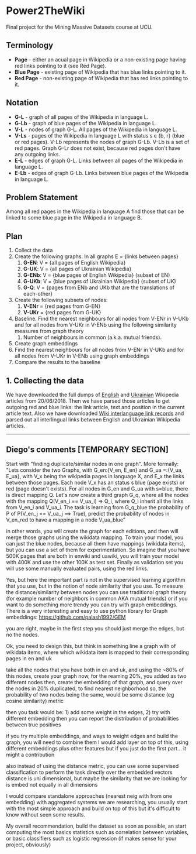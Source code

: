 # Power2TheWiki
Final project for the Mining Massive Datasets course at UCU.

## Terminology
* **Page** - either an acual page in Wikipedia or a non-existing page having red links pointing to it (see Red Page).
* **Blue Page** - existing page of Wikipedia that has blue links pointing to it.
* **Red Page** - non-existing page of Wikipedia that has red links pointing to it.

## Notation
* **G-L** - graph of all pages of the Wikipedia in language L.
* **G-Lb** - graph of blue pages of the Wikipedia in language L.
* **V-L** - nodes of graph G-L. All pages of the Wikipedia in language L.
* **V-Ls** - pages of the Wikipedia in language L with status s є {b, r} (blue or red pages). V-Lb represents the nodes of graph G-Lb. V-Lb is a set of red pages. Graph G-Lr does not exist, because red pages don't have any outgoing links.
* **E-L** - edges of graph G-L. Links between all pages of the Wikipedia in language L.
* **E-Lb** - edges of graph G-Lb. Links between blue pages of the Wikipedia in language L.

## Problem Statement
Among all red pages in the Wikipedia in language A find those that can be linked to some blue page in the Wikipedia in language B.

## Plan
1. Collect the data
2. Create the following graphs. In all graphs E = {links between pages}
    1. **G-EN**: V = {all pages of English Wikipedia}
    2. **G-UK**: V = {all pages of Ukrainian Wikipedia}
    3. **G-ENb**: V = {blue pages of English Wikipedia} (subset of EN)
    4. **G-UKb**: V = {blue pages of Ukrainian Wikipedia} (subset of UK)
    5. **G-Q**: V = {pages from ENb and UKb that are the translations of each-other}
3. Create the following subsets of nodes:
    1. **V-ENr** = {red pages from G-EN}
    2. **V-UKr** = {red pages from G-UK}
4. Baseline. Find the nearest neighbours for all nodes from V-ENr in V-UKb and for all nodes from V-UKr in V-ENb using the following similarity measures from graph theory
    1. Number of neighbours in common (a.k.a. mutual friends).
5. Create graph embeddings
6. Find the nearest neighbours for all nodes from V-ENr in V-UKb and for all nodes from V-UKr in V-ENb using graph embeddings
7. Compare the results to the baseline

## 1. Collecting the data
We have downloaded the full dumps of [English](https://dumps.wikimedia.org/enwiki/20180620/) and [Ukrainian](https://dumps.wikimedia.org/ukwiki/20180620/) Wikipedia articles from 20/06/2018. Then we have parsed those articles to get outgoing red and blue links: the link article, text and position in the current article text. Also we have downloaded [Wiki interlanguage link records](https://dumps.wikimedia.org/ukwiki/20180620/ukwiki-20180620-langlinks.sql.gz) and parsed out all interlingual links between English and Ukrainian Wikipedia articles.

----------

## Diego's comments [TEMPORARY SECTION]

Start with "finding duplicate/similar nodes in one graph".  More formally: 
"Lets consider the two Graphs, with G_en:{V_en, E_en} and  G_ua =:{V_ua, E_ua}, with V_x being the wikipedia pages in language X, and E_x the links between those pages. Each node V_x has an status s  blue (page exists) or red (page doesn't exists). For all nodes in G_en and G_ua with s=blue, there is direct mapping Q. Let's now create a third graph G_q, where all the nodes with the mapping Q(V_en_i == V_ua_i) => Q_i, where Q_i inherit all the links from V_en_i and V_ua_i. The task is learning from G_q_blue the probability of  P of P(V_en_j == V_ua_j ==> True), predict the probability of nodes in V_en_red to have a mapping in a node V_ua_blue"

in other words, you will create the graph for each editions, and then will merge those graphs using the wikidata mapping. 
To train your model, you can just the blue nodes, because all them have mappings (wikidata items), but you can use a set of them for experimentation. So imagine that you have 500K pages that are both in enwiki and uawiki, you will train your model with 400K and use the other 100K as test set. Finally as validation set you will use some manually evaluated pairs, using the red links.

Yes, but here the important part is not in the supervised learning algorithm that you use, but in the notion of node similarity that you use.
To measure the distance/similarity between nodes you can use traditional graph theory (for example number of neighbors in common AKA mutual friends) or if you want to do something more trendy you can try with graph embeddings. There is a very interesting and easy to use python library for Graph embeddings: https://github.com/palash1992/GEM

you are right, maybe in the first step you should just merge the edges, but no the nodes.

Ok, you need to design this, but think in something line a graph with of wikidata items, where which wikidata item is mapped to their corresponding pages in en and uk

take all the nodes that you have both in en and uk, and using the ~80% of this nodes, create your graph
now, for the reaming 20%, you added as two different nodes
then, create the embedding of that graph, and query over the nodes in 20% duplicated, to find nearest neighborhood
so, the probability of two nodes being the same, would be some distance (eg cosine similarity) metric

then you task would be: 1) add some weight in the edges, 2) try with different embedding
then you can report the distribution of probabilities between true positives

if you try multiple embeddings, and ways to weight edges and build the graph, you will need to combine them
I would add layer on top of this, using different embeddings plus other features
but if you just do the first part... it might a contribution

also instead of using the distance metric, you can use some supervised classification to perform the task directly over the embedded vectors
distance is uni dimensional, but maybe the similarity that we are looking for is embed not equally in all dimensions

I would compare standalone approaches (nearest neig with from one embedding) with aggregated systems
we are researching, you usually start with the most simple approach and build on top of this
but it's difficult to know without seen some results.

My overall recommendation, build the dataset as soon as possible, an start computing the most basics statistics such as correlation between variables, or basic classifiers such as logistic regression (if makes sense for your project, obviously)

